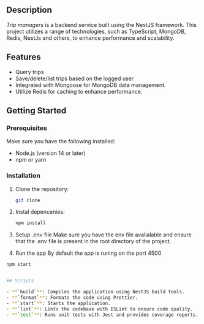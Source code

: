 ## Description

*Trip managers* is a backend service built using the NestJS framework.
 This project utilizes a range of technologies, such as TypeScript, MongoDB, Redis, NestJs and others, to enhance performance and scalability.

 ## Features

- Query trips
- Save/delete/list trips based on the logged user
- Integrated with Mongoose for MongoDB data management.
- Utilize Redis for caching to enhance performance.


## Getting Started

### Prerequisites

Make sure you have the following installed:

- Node.js (version 14 or later)
- npm or yarn

### Installation

1. Clone the repository:
   ```bash
   git clone 

2. Instal depencenies:
   ```bash
   npm install  

3. Setup .env file
  Make sure you have the env file avalialable and ensure that the .env file is present in the root directory of the project.

4. Run the app
  By default the app is runing on the port 4500
  ```bash
  npm start


## Scripts

- **`build`**: Compiles the application using NestJS build tools.
- **`format`**: Formats the code using Prettier.
- **`start`**: Starts the application.
- **`lint`**: Lints the codebase with ESLint to ensure code quality.
- **`test`**: Runs unit tests with Jest and provides coverage reports.
